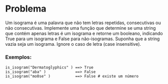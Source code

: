 # Problema

Um isograma é uma palavra que não tem letras repetidas, consecutivas ou não consecutivas.
Implemente uma função que determine se uma string que contém apenas letras é um isograma e retorne um booleano, indicando True para um isograma e False para não-isogramas.
Suponha que a string vazia seja um isograma. Ignore o caso de letra (case insensitive).

### Exemplos:
```
is_isogram("Dermatoglyphics" ) ==> True
is_isogram("aba" )             ==> False
is_isogram("mo0se" )           ==> False # existe um número
```
